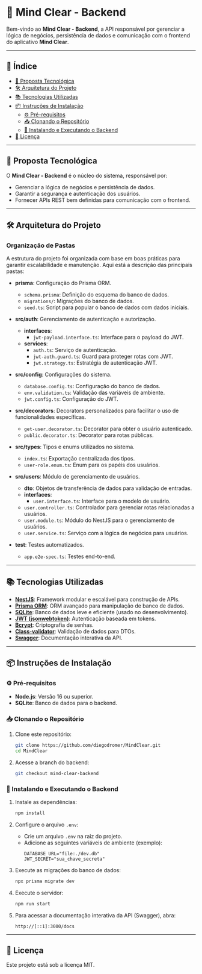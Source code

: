 # 🧠 Mind Clear - Backend

Bem-vindo ao **Mind Clear - Backend**, a API responsável por gerenciar a lógica de negócios, persistência de dados e comunicação com o frontend do aplicativo **Mind Clear**.

---

## 📑 Índice

- [🚀 Proposta Tecnológica](#-proposta-tecnológica)
- [🛠️ Arquitetura do Projeto](#️-arquitetura-do-projeto)
- [📚 Tecnologias Utilizadas](#-tecnologias-utilizadas)
- [📦 Instruções de Instalação](#-instruções-de-instalação)
  - [⚙️ Pré-requisitos](#️-pré-requisitos)
  - [📥 Clonando o Repositório](#-clonando-o-repositório)
  - [🔧 Instalando e Executando o Backend](#-instalando-e-executando-o-backend)
- [📜 Licença](#-licença)

---

## 🚀 Proposta Tecnológica

O **Mind Clear - Backend** é o núcleo do sistema, responsável por:

- Gerenciar a lógica de negócios e persistência de dados.
- Garantir a segurança e autenticação dos usuários.
- Fornecer APIs REST bem definidas para comunicação com o frontend.

---

## 🛠️ Arquitetura do Projeto

### Organização de Pastas

A estrutura do projeto foi organizada com base em boas práticas para garantir escalabilidade e manutenção. Aqui está a descrição das principais pastas:

- **prisma**: Configuração do Prisma ORM.
  - `schema.prisma`: Definição do esquema do banco de dados.
  - `migrations/`: Migrações do banco de dados.
  - `seed.ts`: Script para popular o banco de dados com dados iniciais.

- **src/auth**: Gerenciamento de autenticação e autorização.
  - **interfaces**:
    - `jwt-payload.interface.ts`: Interface para o payload do JWT.
  - **services**:
    - `auth.ts`: Serviço de autenticação.
    - `jwt-auth.guard.ts`: Guard para proteger rotas com JWT.
    - `jwt.strategy.ts`: Estratégia de autenticação JWT.

- **src/config**: Configurações do sistema.
  - `database.config.ts`: Configuração do banco de dados.
  - `env.validation.ts`: Validação das variáveis de ambiente.
  - `jwt.config.ts`: Configuração do JWT.

- **src/decorators**: Decorators personalizados para facilitar o uso de funcionalidades específicas.
  - `get-user.decorator.ts`: Decorator para obter o usuário autenticado.
  - `public.decorator.ts`: Decorator para rotas públicas.

- **src/types**: Tipos e enums utilizados no sistema.
  - `index.ts`: Exportação centralizada dos tipos.
  - `user-role.enum.ts`: Enum para os papéis dos usuários.

- **src/users**: Módulo de gerenciamento de usuários.
  - **dto**: Objetos de transferência de dados para validação de entradas.
  - **interfaces**:
    - `user.interface.ts`: Interface para o modelo de usuário.
  - `user.controller.ts`: Controlador para gerenciar rotas relacionadas a usuários.
  - `user.module.ts`: Módulo do NestJS para o gerenciamento de usuários.
  - `user.service.ts`: Serviço com a lógica de negócios para usuários.

- **test**: Testes automatizados.
  - `app.e2e-spec.ts`: Testes end-to-end.

---

## 📚 Tecnologias Utilizadas

- **[NestJS](https://nestjs.com/)**: Framework modular e escalável para construção de APIs.
- **[Prisma ORM](https://www.prisma.io/)**: ORM avançado para manipulação de banco de dados.
- **[SQLite](https://www.sqlite.org/)**: Banco de dados leve e eficiente (usado no desenvolvimento).
- **[JWT (jsonwebtoken)](https://github.com/auth0/node-jsonwebtoken)**: Autenticação baseada em tokens.
- **[Bcrypt](https://github.com/kelektiv/node.bcrypt.js)**: Criptografia de senhas.
- **[Class-validator](https://github.com/typestack/class-validator)**: Validação de dados para DTOs.
- **[Swagger](https://swagger.io/)**: Documentação interativa da API.

---

## 📦 Instruções de Instalação

### ⚙️ Pré-requisitos

- **Node.js**: Versão 16 ou superior.
- **SQLite**: Banco de dados para o backend.

### 📥 Clonando o Repositório

1. Clone este repositório:
   ```bash
   git clone https://github.com/diegodromer/MindClear.git
   cd MindClear
   ```

2. Acesse a branch do backend:
   ```bash
   git checkout mind-clear-backend
   ```

### 🔧 Instalando e Executando o Backend

1. Instale as dependências:
   ```bash
   npm install
   ```

2. Configure o arquivo `.env`:
   - Crie um arquivo `.env` na raiz do projeto.
   - Adicione as seguintes variáveis de ambiente (exemplo):
     ```
     DATABASE_URL="file:./dev.db"
     JWT_SECRET="sua_chave_secreta"
     ```

3. Execute as migrações do banco de dados:
   ```bash
   npx prisma migrate dev
   ```

4. Execute o servidor:
   ```bash
   npm run start
   ```

5. Para acessar a documentação interativa da API (Swagger), abra:
   ```
   http://[::1]:3000/docs
   ```

---

## 📜 Licença

Este projeto está sob a licença MIT.

